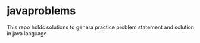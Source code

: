 # javaproblems
This repo holds solutions to genera practice problem statement and solution in java language

